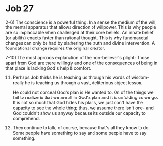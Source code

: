 # Job 27


2-6) The conscience is a powerful thing.
     In a sense the medium of the will, the mental apparatus that allows direction of willpower.
     This is why people are so implaccable when challenged at their core beliefs.
     An innate belief (or ability) enacts faster than rational thought.
     This is why fundmanetal changes can only be had by slathering the truth and divine intervention.
     A foundational change requires the original creator.

7-10) The most apropos explanation of the non-believer's plight:
      Those apart from God are there willingly and one of the consequences of being in that place is lacking God's help & comfort.

11) Perhaps Job thinks he is teaching us through his words of wisdom-
    really he is teaching us through a vast, deliterious object lesson.

    He could not conceal God's plan is He wanted to.
    On of the things we fail to realize is that we are all in God's plan and it is unfolding as we go.
    It is not so much that God hides his plans, we just don't have the capacity to see the whole thing;
    thus, we assume there isn't one- and God couldn't show us anyway because its outside our capacity to comprehend.

12) They continue to talk, of course, because that's all they know to do.
    Some people have something to say and some people have to say something.
